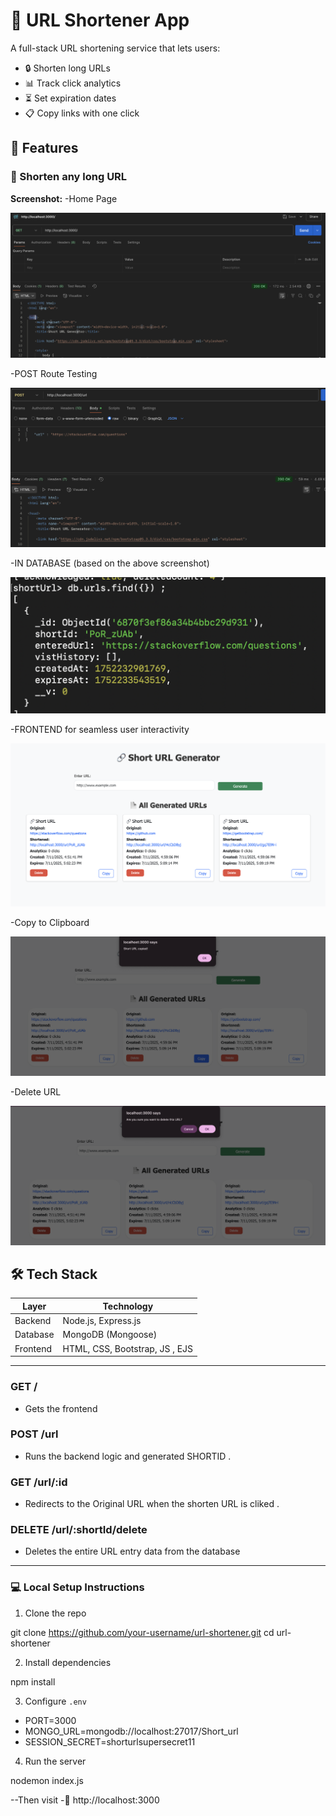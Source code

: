 # 🔗 URL Shortener App

A full-stack URL shortening service that lets users:
- 🔒 Shorten long URLs
- 📊 Track click analytics
- ⏳ Set expiration dates
- 📋 Copy links with one click


## 🚀 Features

### 🔐 Shorten any long URL

**Screenshot:**
-Home Page

![Shorten URL](screenshots/GET.png)

-POST Route Testing 

![Shorten URL](screenshots/POST.png)

-IN DATABASE (based on the above screenshot)

![Shorten URL](screenshots/POST_response.png)

-FRONTEND for seamless user interactivity

![Shorten URL](screenshots/FRONTEND.png)

-Copy to Clipboard 

![Shorten URL](screenshots/COPY.png)

-Delete URL 

![Shorten URL](screenshots/DELETE.png)


## 🛠️ Tech Stack

| Layer     | Technology                |
|-----------|---------------------------|
| Backend   | Node.js, Express.js       |
| Database  | MongoDB (Mongoose)        |
| Frontend  | HTML, CSS, Bootstrap, JS , EJS |


---

### GET /
- Gets the frontend

### POST /url

- Runs the backend logic and generated SHORTID . 

### GET /url/:id

- Redirects to the Original URL when the shorten URL is cliked . 

### DELETE /url/:shortId/delete

- Deletes the entire URL entry data from the database

---

### 💻 Local Setup Instructions

1. Clone the repo  

git clone https://github.com/your-username/url-shortener.git
cd url-shortener


2. Install dependencies  

npm install 


3. Configure `.env`  

- PORT=3000
- MONGO_URL=mongodb://localhost:27017/Short_url
- SESSION_SECRET=shorturlsupersecret11


4. Run the server

nodemon index.js


--Then visit
-📍 http://localhost:3000

